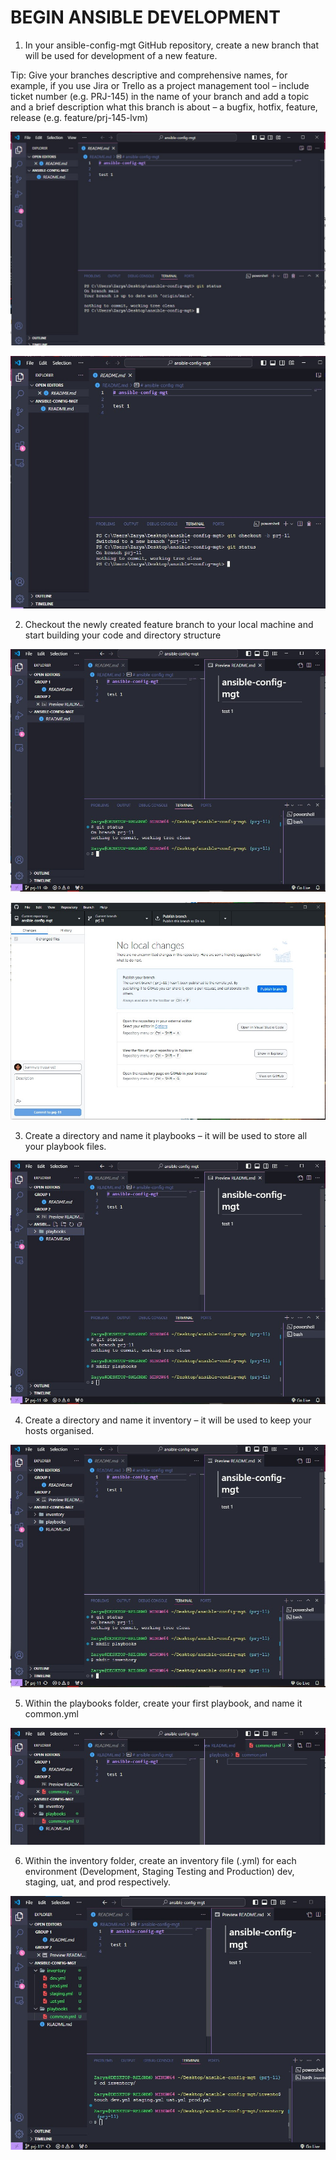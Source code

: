 # BEGIN ANSIBLE DEVELOPMENT

1. In your ansible-config-mgt GitHub repository, create a new branch that will be used for development of a new feature.

Tip: Give your branches descriptive and comprehensive names, for example, if you use Jira or Trello as a project management tool –
include ticket number (e.g. PRJ-145) in the name of your branch and add a topic and a brief description what this branch is about – a
bugfix, hotfix, feature, release (e.g. feature/prj-145-lvm)

![image](image/status.jpg)

![image](image/new-branch.jpg)

2. Checkout the newly created feature branch to your local machine and start building your code and directory structure

![image](image/status2.jpg)

![image](image/publish-branch.jpg)

3. Create a directory and name it playbooks – it will be used to store all your playbook files.

![image](image/playbooks.jpg)

4. Create a directory and name it inventory – it will be used to keep your hosts organised.

![image](image/inventory.jpg)

5. Within the playbooks folder, create your first playbook, and name it common.yml

![image](image/common.jpg)

6. Within the inventory folder, create an inventory file (.yml) for each environment (Development, Staging Testing and Production) dev, staging, uat, and prod respectively.

![image](image/in.jpg)

